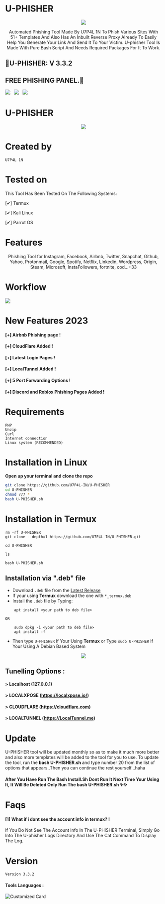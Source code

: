 # U-PHISHER

<p align="center"><img src="https://github.com/U7P4L-IN/U-PHISHER/blob/main/Image/U-PHISHER.png">


<p align="center">
Automated Phishing Tool Made By U7P4L 1N To Phish Various Sites With 51+ Templates And Also Has An Inbuilt Reverse Proxy Already To Easily Help You Generate Your Link And Send It To Your Victim. 
U-phisher Tool Is Made With Pure Bash Script And Needs Required Packages For It To Work.
</p>

## 🚀U-PHISHER: V 3.3.2
## FREE PHISHING PANEL.🚀

<p>
 <img src="https://img.shields.io/github/stars/U7P4L-IN/U-PHISHER?color=%23DF0067&style=for-the-badge"/> &nbsp;
 <img src="https://img.shields.io/github/forks/U7P4L-IN/U-PHISHER?color=%239999FF&style=for-the-badge"/> &nbsp;
 <img src="https://img.shields.io/github/license/U7P4L-IN/U-PHISHER?color=%23E8E8E8&style=for-the-badge"/> &nbsp;
 
</p>

# U-PHISHER
<p align="center"><img src="https://github.com/U7P4L-IN/U-PHISHER/blob/main/Image/Screenshot_2023-07-24-13-10-50-534_com.termux-01.jpeg">

# Created by
```
U7P4L 1N 
```

# Tested on
This Tool Has Been Tested On The Following Systems:

[✔] Termux

[✔] Kali Linux

[✔] Parrot OS

# Features
<p align="center">
 Phishing Tool for Instagram, Facebook,  Airbnb, Twitter, Snapchat, Github, Yahoo, Protonmail, Google, Spotify, Netflix, Linkedin, Wordpress, Origin, Steam, Microsoft, InstaFollowers, fortnite, cod...+33
</p>

# Workflow
<img src="https://github.com/U7P4L-IN/U-PHISHER/blob/main/Image/ezgif.com-video-to-gif.gif"/>


# New Features 2023
#### [+] Airbnb Phishing page !
#### [+] CloudFlare Added !
#### [+] Latest Login Pages !
#### [+] LocalTunnel Added !
#### [+] 5 Port Forwarding Options !
#### [+] Discord and Roblox Phishing Pages Added !


# Requirements
```
PHP
Unzip
Curl
Internet connection 
Linux system (RECOMMENDED)
```

# Installation in Linux
**Open up your terminal and clone the repo**
```bash
git clone https://github.com/U7P4L-IN/U-PHISHER
cd U-PHISHER
chmod 777 *
bash U-PHISHER.sh
```

# Installation in Termux
```
rm -rf U-PHISHER
git clone --depth=1 https://github.com/U7P4L-IN/U-PHISHER.git

cd U-PHISHER

ls

bash U-PHISHER.sh

```

## Installation via ".deb" file
* Download <code>.deb</code> file from the <a href="https://github.com/U7P4L-IN/U-PHISHER/releases/latest">Latest Release</a>
* If your using <b>Termux</b> download the one with <code>*_termux.deb</code>
* Install the <code>.deb</code> file by Typing:
```
    apt install <your path to deb file>
```
    OR
```
    sudo dpkg -i <your path to deb file>
    apt install -f
```
* Then type <code>U-PHISHER</code> If Your Using <b>Termux</b> or Type <code>sudo U-PHISHER</code> If Your Using A Debian Based System

<p align="center"><img src="https://github.com/U7P4L-IN/U-PHISHER/blob/main/Image/ScreenShot_20230726205809.png">


## Tunelling Options :
#### > Localhost (127.0.0.1)
#### > LOCALXPOSE (https://localxpose.io/)
#### > CLOUDFLARE (https://cloudflare.com)
#### > LOCALTUNNEL (https://LocalTunnel.me)


# Update
U-PHISHER tool will be updated monthly so as to make it much more better and also more templates will be added to the tool for you to use. 
To update the tool, run the <b>bash U-PHISHER.sh </b>and type number 20 from the list of options that appears..Then you can continue the rest yourself...haha

<h4>After You Have Run The Bash Install.Sh Dont Run It Next Time Your Using It, It Will Be Deleted Only Run The bash U-PHISHER.sh ✨✨
</h4>

# Faqs
#### [1] What if i dont see the account info in termux? !
If You Do Not See The Account Info In The U-PHISHER Terminal, Simply Go Into The U-phisher Logs Directory And Use The Cat Command To Display The Log.

# Version
```
Version 3.3.2
```
#### Tools Languages :
![Customized Card](https://github-readme-stats.vercel.app/api/pin?username=U7P4L-IN&repo=U-PHISHER&title_color=fff&icon_color=f9f9f9&text_color=9f9f9f&bg_color=151515)

